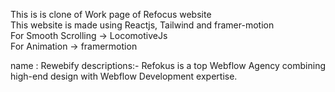 This is is clone of Work page of Refocus website
<br>
This website is made using Reactjs, Tailwind  and framer-motion
<br>
For Smooth Scrolling -> LocomotiveJs
<br>
For Animation -> framermotion

name : Rewebify
descriptions:-
Refokus is a top Webflow Agency combining high-end design with Webflow Development expertise.